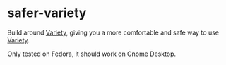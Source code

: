 # safer-variety
Build around [Variety](https://github.com/varietywalls/variety), giving you a more comfortable and safe way to use [Variety](https://github.com/varietywalls/variety).

Only tested on Fedora, it should work on Gnome Desktop.

